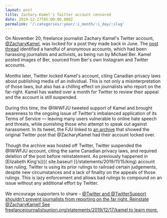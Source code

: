 ```yaml
---
layout: post
title: Zachary Kamel's Twitter account censored
date: 2019-12-17T05:00:00.000Z
permalink: '/:categories/:year/:i_month/:i_day/:slug'
---
```

On November 20, freelance journalist Zachary Kamel's Twitter account, [@ZacharyKamel](https://twitter.com/zacharykamel), was locked for a post they made back in June. The [post thread](http://archive.is/BBOkP) identified a handful of anonymous accounts, which had been harassing journalists and activists, as being run by Michael Ber. Kamel posted images of Ber, sourced from Ber's own Instagram and Twitter accounts.<br><br>
Months later, Twitter locked Kamel's account, citing Canadian privacy laws about publishing media of an individual. This is not only a misinterpretation of those laws, but also has a chilling effect on journalists who report on the far-right. Kamel has waited over a month for Twitter to review their appeal and the account is still suspended.<br><br>
During this time, the @IWWFJU tweeted support of Kamel and brought awareness to the ongoing issue of Twitter's imbalanced application of its Terms of Service — leaving many users vulnerable to online hate speech and threats, while punishing those who attempt to speak out against harassment. In its tweet, the FJU linked to [an archive](http://archive.is/BBOkP) that showed the original Twitter post that @ZacharyKamel had their account locked over.<br><br>
Though the archive was hosted off Twitter, Twitter suspended the @IWWFJU account, citing the same Canadian privacy laws, and required deletion of the post before reinstatement. As previously happened in [Elizabeth King's]({{ site.baseurl }}/statements/2019/11/15/king) account ban ruling, Twitter is using its prior rulings to railroad certain judgements, despite new circumstances and a lack of finality on the appeals of those rulings. This is lazy enforcement and allows bad rulings to compound on an issue without any additional effort by Twitter.<br><br>
We encourage supporters to share – <a href="https://twitter.com/share?ref_src=twsrc%5Etfw" class="twitter-share-button" data-text=".@Twitter and @TwitterSupport shouldn’t prevent journalists from reporting on the far right. Reinstate @ZacharyKamel! See https://freelancejournalistsunion.org/statements/2019/12/17/kamel to learn more." data-url="https://freelancejournalistsunion.org/statements/2019/12/17/kamel" data-hashtags="1u" data-related="iwwfju,iww" data-lang="en" data-dnt="true" data-show-count="false">@Twitter and @TwitterSupport shouldn’t prevent journalists from reporting on the far right. Reinstate @ZacharyKamel! See freelancejournalistsunion.org/statements/2019/12/17/kamel to learn more.</a><script async src="https://platform.twitter.com/widgets.js" charset="utf-8"></script>
